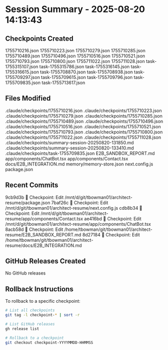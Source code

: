 # Session Summary - 2025-08-20 14:13:43

## Checkpoints Created
1755710216.json
1755710223.json
1755710279.json
1755710285.json
1755710489.json
1755710496.json
1755710516.json
1755710521.json
1755710793.json
1755710800.json
1755711022.json
1755711028.json
task-1755315107.json
task-1755315786.json
task-1755316145.json
task-1755316615.json
task-1755708870.json
task-1755708938.json
task-1755709297.json
task-1755709615.json
task-1755709796.json
task-1755709835.json
task-1755713617.json

## Files Modified
.claude/checkpoints/1755710216.json
.claude/checkpoints/1755710223.json
.claude/checkpoints/1755710279.json
.claude/checkpoints/1755710285.json
.claude/checkpoints/1755710489.json
.claude/checkpoints/1755710496.json
.claude/checkpoints/1755710516.json
.claude/checkpoints/1755710521.json
.claude/checkpoints/1755710793.json
.claude/checkpoints/1755710800.json
.claude/checkpoints/1755711022.json
.claude/checkpoints/1755711028.json
.claude/checkpoints/summary-session-20250820-131850.md
.claude/checkpoints/summary-session-20250820-133410.md
.claude/checkpoints/task-1755709835.json
E2B_SANDBOX_REPORT.md
app/components/ChatBot.tsx
app/components/Contact.tsx
docs/E2B_INTEGRATION.md
memory/memory-store.json
next.config.js
package.json

## Recent Commits
9cb9d3b 🔖 Checkpoint: Edit /mnt/d/git/tbowman01/architect-resume/package.json
7baf26c 🔖 Checkpoint: Edit /mnt/d/git/tbowman01/architect-resume/next.config.js
cdb8b34 🔖 Checkpoint: Edit /mnt/d/git/tbowman01/architect-resume/app/components/Contact.tsx
ae416bd 🔖 Checkpoint: Edit /mnt/d/git/tbowman01/architect-resume/app/components/ChatBot.tsx
8acb58d 🔖 Checkpoint: Edit /home/tbowman/git/tbowman01/architect-resume/E2B_SANDBOX_REPORT.md
8d27184 🔖 Checkpoint: Edit /home/tbowman/git/tbowman01/architect-resume/docs/E2B_INTEGRATION.md

## GitHub Releases Created
No GitHub releases

## Rollback Instructions
To rollback to a specific checkpoint:
```bash
# List all checkpoints
git tag -l checkpoint-* | sort -r

# List GitHub releases
gh release list

# Rollback to a checkpoint
git checkout checkpoint-YYYYMMDD-HHMMSS
```
